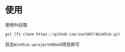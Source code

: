 # 使用

使用lfs拉取
```powershell
git lfs clone https://github.com/soul667/WindSim.git
```

双击`WindSim.uproject`rebuid项目即可
